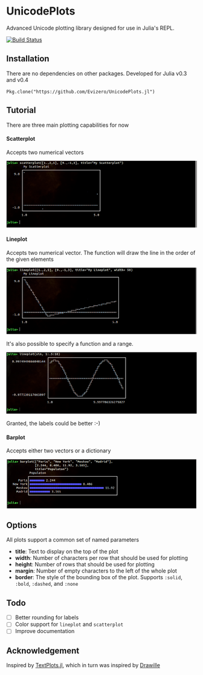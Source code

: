 # UnicodePlots

Advanced Unicode plotting library designed for use in Julia's REPL.

[![Build Status](https://travis-ci.org/Evizero/UnicodePlots.jl.svg?branch=master)](https://travis-ci.org/Evizero/UnicodePlots.jl)

## Installation

There are no dependencies on other packages. Developed for Julia v0.3 and v0.4

```
Pkg.clone("https://github.com/Evizero/UnicodePlots.jl")
```

## Tutorial

There are three main plotting capabilities for now

#### Scatterplot

Accepts two numerical vectors

![Scatterplot Screenshot](doc/img/scatter.png)

#### Lineplot

Accepts two numerical vector. The function will draw the line in the order of the given elements

![Lineplot Screenshot1](doc/img/line.png)

It's also possible to specify a function and a range.

![Lineplot Screenshot2](doc/img/sin.png)

Granted, the labels could be better :-)
 
#### Barplot

Accepts either two vectors or a dictionary

![Barplot Screenshot](doc/img/barplot.png)

## Options

All plots support a common set of named parameters

* **title**: Text to display on the top of the plot
* **width**: Number of characters per row that should be used for plotting 
* **height**: Number of rows that should be used for plotting
* **margin**: Number of empty characters to the left of the whole plot
* **border**: The style of the bounding box of the plot. Supports `:solid`, `:bold`, `:dashed`, and `:none` 

## Todo

- [ ] Better rounding for labels
- [ ] Color support for `lineplot` and `scatterplot`
- [ ] Improve documentation

## Acknowledgement

Inspired by [TextPlots.jl](https://github.com/sunetos/TextPlots.jl), which in turn was inspired by [Drawille](https://github.com/asciimoo/drawille)
